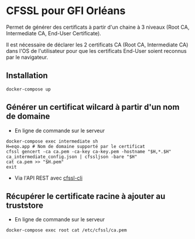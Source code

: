 CFSSL pour GFI Orléans
======================

Permet de générer des certificats à partir d'un chaine à 3 niveaux (Root CA, Intermediate CA, End-User Certificate).

Il est nécessaire de déclarer les 2 certificats CA (Root CA, Intermediate CA) dans l'OS de l'utilisateur pour que les 
certificats End-User soient reconnus par le navigateur.

Installation
------------
```
docker-compose up
```

Générer un certificat wilcard à partir d'un nom de domaine
----------------------------------------------------------
- En ligne de commande sur le serveur

```
docker-compose exec intermediate sh
H=eqo.app # Nom de domaine supporté par le certificat
cfssl gencert -ca ca.pem -ca-key ca-key.pem -hostname "$H,*.$H" ca_intermediate_config.json | cfssljson -bare "$H"
cat ca.pem >> "$H.pem"
exit
```

- Via l'API REST avec [cfssl-cli](https://github.com/Toilal/python-cfssl-cli)

Récupérer le certificate racine à ajouter au truststore
-------------------------------------------------------
- En ligne de commande sur le serveur

```
docker-compose exec root cat /etc/cfssl/ca.pem
```
